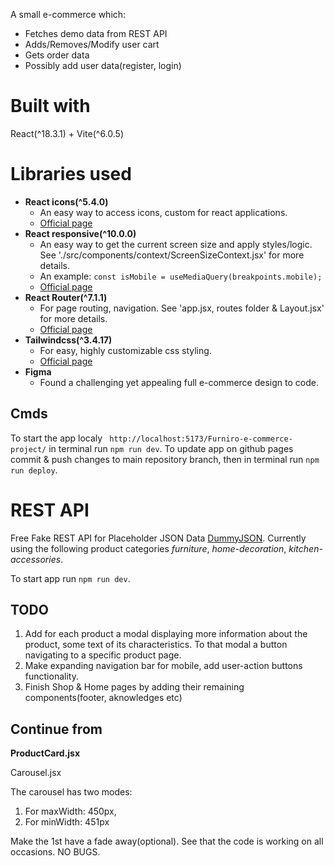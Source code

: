 A small e-commerce which:

- Fetches demo data from REST API
- Adds/Removes/Modify user cart
- Gets order data
- Possibly add user data(register, login)

# Built with

React(^18.3.1) + Vite(^6.0.5)

# Libraries used

- **React icons(^5.4.0)**
  - An easy way to access icons, custom for react applications.
  - [Official page](https://react-icons.github.io/react-icons/)
- **React responsive(^10.0.0)**
  - An easy way to get the current screen size and apply styles/logic. See './src/components/context/ScreenSizeContext.jsx' for more details.
  - An example: `const isMobile = useMediaQuery(breakpoints.mobile);`
  - [Official page](https://www.npmjs.com/package/react-responsive)
- **React Router(^7.1.1)**
  - For page routing, navigation. See 'app.jsx, routes folder & Layout.jsx' for more details.
  - [Official page](https://reactrouter.com/home)
- **Tailwindcss(^3.4.17)**
  - For easy, highly customizable css styling.
  - [Official page](https://tailwindcss.com/)
- **Figma**
  - Found a challenging yet appealing full e-commerce design to code.

## Cmds

To start the app localy ` http://localhost:5173/Furniro-e-commerce-project/` in terminal run `npm run dev`.
To update app on github pages commit & push changes to main repository branch, then in terminal run `npm run deploy`.

# REST API

Free Fake REST API for Placeholder JSON Data
[DummyJSON](https://dummyjson.com/). Currently using the following product categories _furniture_, _home-decoration_, _kitchen-accessories_.

To start app run `npm run dev`.

## TODO

1. Add for each product a modal displaying more information about the product, some text of its characteristics. To that modal a button navigating to a specific product page.
2. Make expanding navigation bar for mobile, add user-action buttons functionality.
3. Finish Shop & Home pages by adding their remaining components(footer, aknowledges etc)

## Continue from

**ProductCard.jsx**

Carousel.jsx

The carousel has two modes:

1. For maxWidth: 450px,
2. For minWidth: 451px

Make the 1st have a fade away(optional).
See that the code is working on all occasions. NO BUGS.
